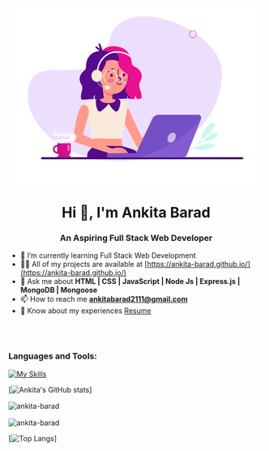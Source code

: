 <div align="center">
<img align="center" src="./hero.gif">
</div>

<h1 align="center">Hi 👋, I'm Ankita Barad</h1>
<h3 align="center">An Aspiring Full Stack Web Developer</h3>

- 🌱 I’m currently learning Full Stack Web Development
- 👨‍💻 All of my projects are available at [https://ankita-barad.github.io/](https://ankita-barad.github.io/)
- 💬 Ask me about **HTML | CSS | JavaScript | Node Js | Express.js | MongoDB | Mongoose**
- 📫 How to reach me **ankitabarad2111@gmail.com**
- 📄 Know about my experiences [Resume](https://drive.google.com/file/d/1lVQeTKDmLPowzpq9ToLy0H2qhgEbSatP/view)

<br /><br />

<h3 align="left">Languages and Tools:</h3>

<div align="left">

[![My Skills](https://skillicons.dev/icons?i=html,css,js,nodejs,express,mongodb,github,netlify,vscode,mongoose)](#)

  </div>

[![Ankita's GitHub stats](https://github-readme-stats-sigma-five.vercel.app/api?username=ankita-barad)]

<p><img align="center" src="https://github-readme-streak-stats.herokuapp.com/?user=ankita-barad" alt="ankita-barad" /></p>

<p><img align="center" src="https://github-profile-trophy.vercel.app/?username=ankita-barad" alt="ankita-barad" /> </p>

[![Top Langs](https://github-readme-stats-sigma-five.vercel.app/api/top-langs/?username=ankita-barad)]

<!-- Here are some ideas to get you started:

- 🔭 I’m currently working on ..
- 🌱 I’m currently learning ...
- 👯 I’m looking to collaborate on ...
- 🤔 I’m looking for help with ...
- 💬 Ask me about ...
- 📫 How to reach me: ...
- 😄 Pronouns: ...
- ⚡ Fun fact: ... -->
